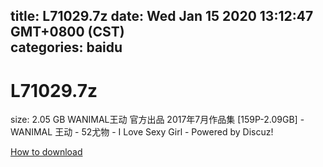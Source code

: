 
title: L71029.7z
date: Wed Jan 15 2020 13:12:47 GMT+0800 (CST)    
categories: baidu
---

# L71029.7z
size: 2.05 GB
 WANIMAL王动 官方出品 2017年7月作品集 [159P-2.09GB] - WANIMAL 王动 - 52尤物 - I Love Sexy Girl - Powered by Discuz!
 

[How to download](https://bpcam.bemobtrk.com/go/2ceec3aa-1ca2-46d6-b9ff-aaa5c184517c?jno=44)